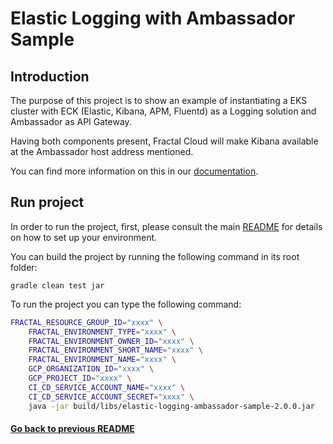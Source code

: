 # Elastic Logging with Ambassador Sample 

## Introduction

The purpose of this project is to show an example of instantiating a EKS cluster with ECK (Elastic, Kibana, APM, Fluentd) as a Logging solution and Ambassador as API Gateway.

Having both components present, Fractal Cloud will make Kibana available at the Ambassador host address mentioned.

You can find more information on this in our [documentation](https://fractal.cloud/docs).

## Run project

In order to run the project, first, please consult the main [README](../../README.md#build-and-run-the-project-locally) for details on how to set up your environment.

You can build the project by running the following command in its root folder:

`gradle clean test jar`

To run the project you can type the following command:

``` bash
FRACTAL_RESOURCE_GROUP_ID="xxxx" \
    FRACTAL_ENVIRONMENT_TYPE="xxxx" \
    FRACTAL_ENVIRONMENT_OWNER_ID="xxxx" \
    FRACTAL_ENVIRONMENT_SHORT_NAME="xxxx" \
    FRACTAL_ENVIRONMENT_NAME="xxxx" \
    GCP_ORGANIZATION_ID="xxxx" \
    GCP_PROJECT_ID="xxxx" \
    CI_CD_SERVICE_ACCOUNT_NAME="xxxx" \
    CI_CD_SERVICE_ACCOUNT_SECRET="xxxx" \
    java -jar build/libs/elastic-logging-ambassador-sample-2.0.0.jar
```

#### [Go back to previous README](../../gcp/README.md)
